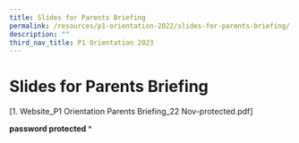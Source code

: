 ```yaml
---
title: Slides for Parents Briefing
permalink: /resources/p1-orientation-2022/slides-for-parents-briefing/
description: ""
third_nav_title: P1 Orientation 2023
---
```


Slides for Parents Briefing
===========================

[1\. Website\_P1 Orientation Parents Briefing\_22 Nov-protected.pdf]

**password protected ^**